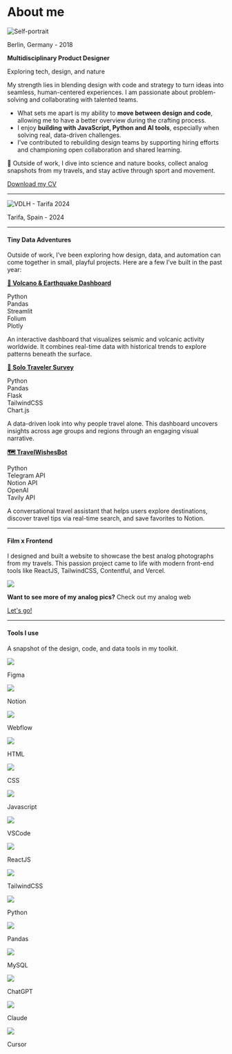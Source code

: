 # About me

![Self-portrait](images/vdlh-selfportrait.JPEG)

<p class="photo-footnote">Berlin, Germany - 2018</p>

<h4 style="margin:0">Multidisciplinary Product Designer</h4>
<p class="subtext">Exploring tech, design, and nature</p>

My strength lies in blending design with code and strategy to turn ideas into seamless, human-centered experiences. I am passionate about problem-solving and collaborating with talented teams.

<ul>
    <li>What sets me apart is my ability to <strong>move between design and code</strong>, allowing me to have a better overview during the crafting process.</li>
    <li>I enjoy <strong>building with JavaScript, Python and AI tools</strong>, especially when solving real, data-driven challenges.</li>
    <li>I’ve contributed to rebuilding design teams by supporting hiring efforts and championing open collaboration and shared learning.</li>
</ul>

🌿 Outside of work, I dive into science and nature books, collect analog snapshots from my travels, and stay active through sport and movement.

<div class="home-about-links">
      <div class="about-links">
            <a class="btn-connect circled" href="https://www.linkedin.com/in/veronicadeleonh/" target=_blank><span class="fip" style="background-image: url(/images/linkedin.svg)"></span></a>
            <a class="btn-connect circled" href="https://github.com/veronicadeleonh" target=_blank><span class="fip" style="background-image: url(/images/github.svg)"></span></a>
            <a class="btn-connect circled" href="https://instagram.com/veronicadeleonh" target=_blank><span class="fip" style="background-image: url(images/instagram.svg)"></span></a>
      </div>
      <a class="btn-connect rounded arrow" href="images/vdlh-cv.pdf">Download my CV</a>
      <!-- <span class="fip" style="background-image: url(images/arrow-bottom.svg)">  -->
</div>

<hr>

![VDLH - Tarifa 2024](images/vdlh-tarifa.jpg)

<p class="photo-footnote">Tarifa, Spain - 2024</p>

<hr>

#### Tiny Data Adventures

<p>Outside of work, I’ve been exploring how design, data, and automation can come together in small, playful projects. Here are a few I’ve built in the past year:</p>

<div class="card-background card-big-margin">
    <div class="flex-column gap-8">
        <a href="https://github.com/veronicadeleonh/earthquakes-volcanoes" target="_blank">
            <p class="card-title"><strong>🌋 Volcano & Earthquake Dashboard</strong><span class="fi" style="background-image: url(images/ext-link.svg)"></span></p>
        </a>
        <div class="flex-wrap">
            <div class="label-grey">Python</div>
            <div class="label-grey">Pandas</div>
            <div class="label-grey">Streamlit</div>
            <div class="label-grey">Folium</div>
            <div class="label-grey">Plotly</div>
        </div>
        <p>An interactive dashboard that visualizes seismic and volcanic activity worldwide. It combines real-time data with historical trends to explore patterns beneath the surface.</p>
     </div>
</div>

<div class="card-background card-big-margin">
    <div class="flex-column gap-8">
        <a href="hhttps://github.com/veronicadeleonh/solo-traveler-survey" target="_blank">
            <p class="card-title"><strong>🎒 Solo Traveler Survey</strong><span class="fi" style="background-image: url(images/ext-link.svg)"></span></p>
        </a>
        <div class="flex-wrap">
            <div class="label-grey">Python</div>
            <div class="label-grey">Pandas</div>
            <div class="label-grey">Flask</div>
            <div class="label-grey">TailwindCSS</div>
            <div class="label-grey">Chart.js</div>
        </div>
        <p>A data-driven look into why people travel alone. This dashboard uncovers insights across age groups and regions through an engaging visual narrative.</p>
     </div>
</div>

<div class="card-background card-big-margin">
    <div class="flex-column gap-8">
        <a href="https://github.com/veronicadeleonh/travel-wishes-bot" target="_blank">
            <p class="card-title"><strong>🗺️ TravelWishesBot</strong><span class="fi" style="background-image: url(images/ext-link.svg)"></span></p>
        </a>
        <div class="flex-wrap">
            <div class="label-grey">Python</div>
            <div class="label-grey">Telegram API</div>
            <div class="label-grey">Notion API</div>
            <div class="label-grey">OpenAI</div>
            <div class="label-grey">Tavily API</div>
        </div>
        <p>A conversational travel assistant that helps users explore destinations, discover travel tips via real-time search, and save favorites to Notion.</p>
     </div>
</div>

<hr>

#### Film x Frontend

<p>I designed and built a website to showcase the best analog photographs from my travels. This passion project came to life with modern front-end tools like ReactJS, TailwindCSS, Contentful, and Vercel.</p>

<div class="card-link flex-grid">
    <img class="image-thumb" src="images/analog-web-preview.png">
    <div><p><strong>Want to see more of my analog pics?</strong> Check out my analog web</p>
    <a class="btn-connect rounded btn-white arrow" href="https://analog.veronicadeleonh.de">Let's go! <span class="fi" style="background-image:url(/images/arrow-right.svg)"></span></a>
    </div>
</div>

<hr>

#### Tools I use

A snapshot of the design, code, and data tools in my toolkit.

<div class="flex-grid">
    <div class="card-background-stack card-small-margin col-3 gap-16">
        <div class="card-icon">
            <img src="images/stack-figma.svg">
        </div>
        <p class="card-title">Figma</p>
    </div>  
    <div class="card-background-stack card-small-margin col-3 gap-16">
            <div class="card-icon">
                <img src="images/stack-notion.svg">
            </div>
            <p class="card-title">Notion</p>
    </div>
        <div class="card-background-stack card-small-margin col-3 gap-16">
            <div class="card-icon">
                <img src="images/stack-webflow.svg">
            </div>
            <p class="card-title">Webflow</p>
    </div>       
</div>

<div class="flex-grid">
    <div class="card-background-stack card-small-margin col-3 gap-16">
            <div class="card-icon">
                <img src="images/stack-html5.svg">
            </div>
            <p class="card-title">HTML</p>
    </div>
        <div class="card-background-stack card-small-margin col-3 gap-16">
            <div class="card-icon">
                <img src="images/stack-css3.svg">
            </div>
            <p class="card-title">CSS</p>
    </div>
    <div class="card-background-stack card-small-margin col-3 gap-16">
        <div class="card-icon">
            <img src="images/stack-javascript.svg">
        </div>
        <p class="card-title">Javascript</p>
    </div>         
</div>

<div class="flex-grid">
    <div class="card-background-stack card-small-margin col-3 gap-16">
        <div class="card-icon">
            <img src="images/stack-visual-studio-code.svg">
        </div>
        <p class="card-title">VSCode</p>
    </div>  
    <div class="card-background-stack card-small-margin col-3 gap-16">
            <div class="card-icon">
                <img src="images/stack-react.svg">
            </div>
            <p class="card-title">ReactJS</p>
    </div>
        <div class="card-background-stack card-small-margin col-3 gap-16">
            <div class="card-icon">
                <img src="images/stack-tailwindcss.svg">
            </div>
            <p class="card-title">TailwindCSS</p>
    </div>       
</div>

<div class="flex-grid">
    <div class="card-background-stack card-small-margin col-3 gap-16">
        <div class="card-icon">
            <img src="images/stack-python.svg">
        </div>
        <p class="card-title">Python</p>
    </div>  
    <div class="card-background-stack card-small-margin col-3 gap-16">
            <div class="card-icon">
                <img src="images/stack-pandas.svg">
            </div>
            <p class="card-title">Pandas</p>
    </div>
        <div class="card-background-stack card-small-margin col-3 gap-16">
            <div class="card-icon">
                <img src="images/stack-mysql-blue.svg">
            </div>
            <p class="card-title">MySQL</p>
    </div>       
</div>

<div class="flex-grid">
    <div class="card-background-stack card-small-margin col-3 gap-16">
            <div class="card-icon">
                <img src="images/stack-chatgpt.svg">
            </div>
            <p class="card-title">ChatGPT</p>
    </div>
    <div class="card-background-stack card-small-margin col-3 gap-16">
        <div class="card-icon">
            <img src="images/stack-claude.svg">
        </div>
        <p class="card-title">Claude</p>
    </div>  
        <div class="card-background-stack card-small-margin col-3 gap-16">
            <div class="card-icon">
                <img src="images/stack-cursor.svg">
            </div>
            <p class="card-title">Cursor</p>
    </div>       
</div>

<div style="display:none">
#### Work Experience

<div class="card-background card-big-margin flex-grid">
    <div class="card-icon-title-and-description">
        <div class="card-icon">
            <img src="images/work-mondly.svg">
        </div>
        <div class="card-description">
        <a href="https://mondly.com/" target="_blank">
            <p class="card-title">Mondly<span class="fi" style="background-image: url(images/ext-link.svg)"></p>
        </a>
            <p class="card-paragraph">Growth & Senior Product Designer</p>
        </div>
    </div>
    <div class="card-year">
        2023 - 2024
    </div>
</div>

<div class="card-background card-big-margin flex-grid">
    <div class="card-icon-title-and-description">
        <div class="card-icon">
            <img src="images/work-eyeem.svg">
        </div>
        <div class="card-description">
        <a href="https://eyeem.com" target="_blank">
            <p class="card-title">EyeEm<span class="fi" style="background-image: url(images/ext-link.svg)"></p>
        </a>
            <p class="card-paragraph">Product Designer</p>
        </div>
    </div>
    <div class="card-year">
        2021 - 2023
    </div>
</div>

<div class="card-background card-big-margin flex-grid">
    <div class="card-icon-title-and-description">
        <div class="card-icon">
            <img src="images/work-basecase.svg">
        </div>
        <div class="card-description">
        <a href="https://basecase.com/" target="_blank">
            <p class="card-title">BaseCase<span class="fi" style="background-image: url(images/ext-link.svg)"></p>
        </a>
            <p class="card-paragraph">Marketing & UX/UI Designer</p>
        </div>
    </div>
    <div class="card-year">
        2017 - 2020
    </div>
</div>

<hr>

#### Education

<div class="card-background card-big-margin flex-grid">
    <div class="card-description">
    <a href="https://www.ironhack.com/" target="_blank">
        <p class="card-title">Bootcamp - Data Analytics<span class="fi" style="background-image: url(images/ext-link.svg)"></p>
    </a>
        <p class="card-paragraph">Ironhack Berlin <span class="fi" style="background-image: url(images/de.svg)"></p>
    </div>
    <div class="card-year">
        2024 - 2025
    </div>
</div>

<div class="card-background card-big-margin flex-grid">
    <div class="card-description">
    <a href="https://www.ironhack.com/" target="_blank">
        <p class="card-title">Bootcamp - Full-Stack Web Development<span class="fi" style="background-image: url(images/ext-link.svg)"></p>
    </a>
        <p class="card-paragraph">Ironhack Berlin <span class="fi" style="background-image: url(images/de.svg)"></p>
    </div>
    <div class="card-year">
        2020
    </div>
</div>

<div class="card-background card-big-margin flex-grid">
    <div class="card-description">
    <a href="https://www.adbk.de/" target="_blank">
        <p class="card-title">
            Erasmus - Fotografie und Neuen Medien<span class="fi" style="background-image: url(images/ext-link.svg)"></span></p>
    </a>
        <p class="card-paragraph">Akademie der Bildenden Künste München <span class="fi" style="background-image: url(images/de.svg)"></p>
    </div>
    <div class="card-year">
        2010 - 2011
    </div>
</div>

<div class="card-background card-big-margin flex-grid">
    <div class="card-description">
    <a href="https://abaroma.it/" target="_blank">
        <p class="card-title">Diploma - Grafica Editoriale<span class="fi" style="background-image: url(images/ext-link.svg)"></p>
    </a>
        <p class="card-paragraph">Accademia di Belle Arti di Roma <span class="fi" style="background-image: url(images/it.svg)"></p>
    </div>
    <div class="card-year">
        2008 - 2011
    </div>
</div>

<hr>

#### Languages

<div class="card-background card-big-margin flex-grid">
    <div class="card-description">
        <p class="card-title">Spanish <span class="fi" style="background-image: url(images/ve.svg)"></span></p>
    </div>
    <div class="language-and-dot-container">
        <div class="card-year">
            Native
        </div>
        <div class="dot-container">
                <span class="dot yellow-dot"></span>
                <span class="dot yellow-dot"></span>
                <span class="dot yellow-dot"></span>
                <span class="dot yellow-dot"></span>
                <span class="dot yellow-dot"></span>
            </div>
    </div>
</div>

<div class="card-background card-big-margin flex-grid">
    <div class="card-description">
        <p class="card-title">English <span class="fi" style="background-image: url(images/gb.svg)"></span></p>
    </div>
    <div class="language-and-dot-container">
        <div class="card-year">
            Proficient
        </div>
        <div class="dot-container">
            <span class="dot yellow-dot"></span>
            <span class="dot yellow-dot"></span>
            <span class="dot yellow-dot"></span>
            <span class="dot yellow-dot"></span>
            <span class="dot gray-dot"></span>
        </div>
    </div>
</div>

<div class="card-background card-big-margin flex-grid">
    <div class="card-description">
        <p class="card-title">Italian <span class="fi" style="background-image: url(images/it.svg)"></span></p>
    </div>
    <div class="language-and-dot-container">
        <div class="card-year">
            Proficient
        </div>
        <div class="dot-container">
            <span class="dot yellow-dot"></span>
            <span class="dot yellow-dot"></span>
            <span class="dot yellow-dot"></span>
            <span class="dot yellow-dot"></span>
            <span class="dot gray-dot"></span>
        </div>
    </div>
</div>

<div class="card-background card-big-margin flex-grid">
    <div class="card-description">
        <p class="card-title">German <span class="fi" style="background-image: url(images/de.svg)"></span></p>
    </div>
    <div class="language-and-dot-container">
        <div class="card-year">
            Upper intermediate
        </div>
        <div class="dot-container">
            <span class="dot yellow-dot"></span>
            <span class="dot yellow-dot"></span>
            <span class="dot yellow-dot"></span>
            <span class="dot gray-dot"></span>
            <span class="dot gray-dot"></span>
        </div>
    </div>
</div>

<div class="card-background card-big-margin flex-grid">
    <div class="card-description">
        <p class="card-title">Portuguese <span class="fi" style="background-image: url(images/br.svg)"></span></p>
    </div>
    <div class="language-and-dot-container">
        <div class="card-year">
            Beginner
        </div>
        <div class="dot-container">
            <span class="dot yellow-dot"></span>
            <span class="dot gray-dot"></span>
            <span class="dot gray-dot"></span>
            <span class="dot gray-dot"></span>
            <span class="dot gray-dot"></span>
        </div>
    </div>
</div>

#### A bit about my path

I grew up on a small Caribbean island, fascinated by computers, creativity, and crafts. That curiosity guided me toward design, code, and systems thinking — eventually shaping my path into Product Design.

- My curiosity led me to explore design, code, and visual storytelling — starting with Dreamweaver and Flash courses way back 😅.

- I studied **Editorial Design** in Italy, with an ERASMUS year at **ADBK Munich** that sparked my passion for photography and connected me with the art world.

- After freelancing and co-founding a GbR, I moved to Berlin and joined **BaseCase**, where I transitioned from marketing design into **UX/UI** on a SaaS software team.

- I later designed for **EyeEm** and **Mondly (Pearson)**, collaborating with cross-functional teams on global products in photography, language learning, and growth.

- Along the way, I completed bootcamps in **Full-Stack Web Development** and **Data Analytics** — blending design with code and data has become where I thrive.

- I keep building tools for fun: often driven by curiosity and a love for learning.

</div>
